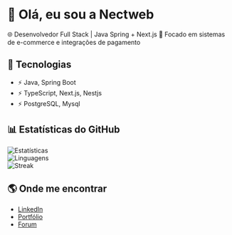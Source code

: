 # 👋 Olá, eu sou a Nectweb 

🌐 Desenvolvedor Full Stack | Java Spring + Next.js 
📌 Focado em sistemas de e-commerce e integrações de pagamento  

## 🚀 Tecnologias
- ⚡ Java, Spring Boot
- ⚡ TypeScript, Next.js, Nestjs
- ⚡ PostgreSQL, Mysql

## 📊 Estatísticas do GitHub
![Estatísticas](https://github-readme-stats.vercel.app/api?username=dbrito1992&show_icons=true&theme=tokyonight)  
![Linguagens](https://github-readme-stats.vercel.app/api/top-langs/?username=dbrito1992&layout=compact&theme=tokyonight&private=true)  
![Streak](https://github-readme-streak-stats.herokuapp.com/?user=dbrito1992&theme=tokyonight)

## 🌎 Onde me encontrar
- [LinkedIn](https://linkedin.com/in/diego-brito-a43690266)
- [Portfólio](https://dev.forcaweb.net/)
- [Forum](https://forum.forcaweb.net/)
